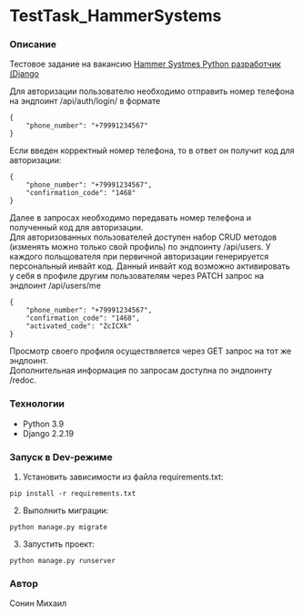 # TestTask_HammerSystems

### Описание
Тестовое задание на вакансию [Hammer Systmes Python разработчик (Django](https://hh.ru/vacancy/54043925?from=negotiations_item&hhtmFrom=negotiations_item)

Для авторизации пользователю необходимо отправить номер телефона на эндпоинт /api/auth/login/ в формате
```
{
    "phone_number": "+79991234567"
}   
```
Если введен корректный номер телефона, то в ответ он получит код для авторизации:
```
{
    "phone_number": "+79991234567",
    "confirmation_code": "1468"
}
```
Далее в запросах необходимо передавать номер телефона и полученный код для авторизации.  
Для авторизованных пользователей доступен набор CRUD методов (изменять можно только свой профиль) по эндпоинту /api/users.
У каждого польщователя при первичной авторизации генерируется персональный инвайт код. Данный инвайт код возможно активировать у себя в профиле другим пользователям через PATCH запрос на эндпоинт /api/users/me
```
{
    "phone_number": "+79991234567",
    "confirmation_code": "1468",
    "activated_code": "ZcICXk"
}
```
Просмотр своего профиля осуществляется через GET запрос на тот же эндпоинт.  
Дополнительная информация по запросам доступна по эндпоинту /redoc.

### Технологии
 - Python 3.9
 - Django 2.2.19
### Запуск в Dev-режиме
1. Установить зависимости из файла requirements.txt:

```
pip install -r requirements.txt
```

2. Выполнить миграции:

```
python manage.py migrate
```

3. Запустить проект:

```
python manage.py runserver
```
### Автор
Сонин Михаил
